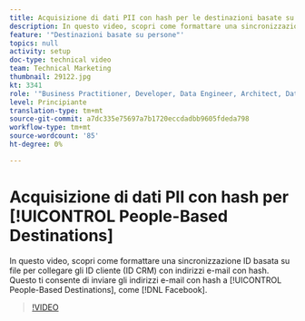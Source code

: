 ```yaml
---
title: Acquisizione di dati PII con hash per le destinazioni basate su persone
description: In questo video, scopri come formattare una sincronizzazione ID basata su file per collegare gli ID cliente (ID CRM) con indirizzi e-mail con hash.
feature: '"Destinazioni basate su persone"'
topics: null
activity: setup
doc-type: technical video
team: Technical Marketing
thumbnail: 29122.jpg
kt: 3341
role: '"Business Practitioner, Developer, Data Engineer, Architect, Data Architect, Administrator, Leader"'
level: Principiante
translation-type: tm+mt
source-git-commit: a7dc335e75697a7b1720eccdadbb9605fdeda798
workflow-type: tm+mt
source-wordcount: '85'
ht-degree: 0%

---
```



# Acquisizione di dati PII con hash per [!UICONTROL People-Based Destinations]

In questo video, scopri come formattare una sincronizzazione ID basata su file per collegare gli ID cliente (ID CRM) con indirizzi e-mail con hash. Questo ti consente di inviare gli indirizzi e-mail con hash a [!UICONTROL People-Based Destinations], come [!DNL Facebook].

>[!VIDEO](https://video.tv.adobe.com/v/29122/?quality=12)

